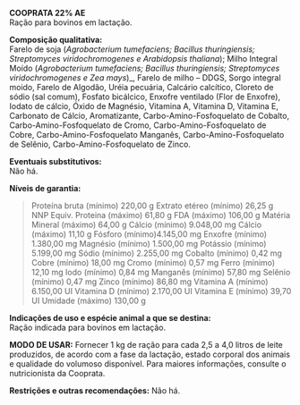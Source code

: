 ﻿**COOPRATA 22% AE**                                                   
Ração para bovinos em lactação.

**Composição qualitativa:**                                                                  
Farelo de soja (*Agrobacterium tumefaciens; Bacillus thuringiensis; Streptomyces viridochromogenes e Arabidopsis thaliana*); Milho Integral Moído (*Agrobacterium tumefaciens; Bacillus thuringiensis; Streptomyces viridochromogenes e Zea mays*)_, Farelo de milho – DDGS, Sorgo integral moido, Farelo de Algodão, Uréia pecuária, Calcário calcítico, Cloreto de sódio (sal comum), Fosfato bicálcico, Enxofre ventilado (Flor de Enxofre), Iodato de cálcio, Óxido de Magnésio, Vitamina A, Vitamina D, Vitamina E, Carbonato de Cálcio, Aromatizante, Carbo-Amino-Fosfoquelato de Cobalto, Carbo-Amino-Fosfoquelato de Cromo, Carbo-Amino-Fosfoquelato de Cobre, Carbo-Amino-Fosfoquelato Manganês, Carbo-Amino-Fosfoquelato de Selênio, Carbo-Amino-Fosfoquelato de Zinco.

**Eventuais substitutivos:**                                                                      
Não há.

**Níveis de garantia:**
>Proteína bruta (mínimo) 220,00 g
>Extrato etéreo (mínimo) 26,25 g
>NNP Equiv. Proteina (máximo) 61,80 g
>FDA (máximo) 106,00 g
>Matéria Mineral (máximo) 64,00 g
>Cálcio (mínimo) 9.048,00 mg
>Cálcio (máximo) 11,10 g
>Fósforo (mínimo)4.145,00 mg
>Enxofre (mínimo) 1.380,00 mg
>Magnésio (mínimo) 1.500,00 mg
>Potássio (mínimo) 5.199,00 mg
>Sódio (mínimo) 2.255,00 mg
>Cobalto (mínimo) 0,42 mg
>Cobre (mínimo) 18,00 mg
>Cromo (mínimo) 0,57 mg
>Ferro (mínimo) 12,10 mg
>Iodo (mínimo) 0,84 mg
>Manganês (mínimo) 57,80 mg
>Selênio (mínimo) 0,47 mg
>Zinco (mínimo) 86,80 mg
>Vitamina A (mínimo) 6.150,00 UI
>Vitamina D (mínimo) 2.170,00 UI
>Vitamina E (mínimo) 39,70 UI
>Umidade (máximo) 130,00 g

**Indicações de uso e espécie animal a que se destina:**                                                                                 
Ração indicada para bovinos em lactação.

**MODO DE USAR:**
Fornecer 1 kg de ração para cada 2,5 a 4,0 litros de leite produzidos, de acordo com a fase da lactação, estado corporal dos animais e qualidade do volumoso disponível. Para maiores informações, consulte o nutricionista da Cooprata.

**Restrições e outras recomendações:**
Não há.



